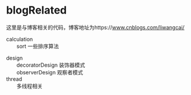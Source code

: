 # blogRelated
这里是与博客相关的代码，博客地址为https://www.cnblogs.com/liwangcai/

calculation</br>
　　sort 一些排序算法

design</br>
　　decoratorDesign 装饰器模式</br>
　　observerDesign  观察者模式</br>
thread</br>　　多线程相关
    